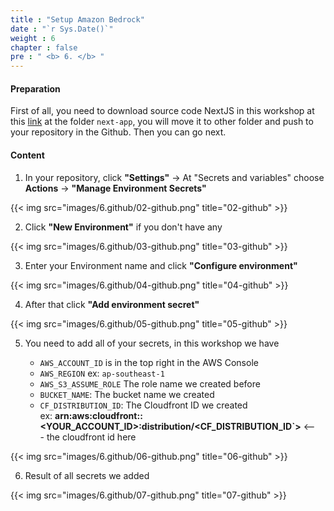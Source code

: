 ```yaml
---
title : "Setup Amazon Bedrock"
date : "`r Sys.Date()`"
weight : 6
chapter : false
pre : " <b> 6. </b> "
---
```


#### Preparation

First of all, you need to download source code NextJS in this workshop at this [link](https://github.com/TsuKpa/001-deploy-static-site-to-s3) at the folder `next-app`, you will move it to other folder and push to your repository in the Github. Then you can go next.

#### Content

1. In your repository, click **"Settings"** -> At "Secrets and variables" choose **Actions** -> **"Manage Environment Secrets"**

{{< img src="images/6.github/02-github.png" title="02-github" >}}

2. Click **"New Environment"** if you don't have any

{{< img src="images/6.github/03-github.png" title="03-github" >}}

3. Enter your Environment name and click **"Configure environment"**

{{< img src="images/6.github/04-github.png" title="04-github" >}}

4. After that click **"Add environment secret"**

{{< img src="images/6.github/05-github.png" title="05-github" >}}

5. You need to add all of your secrets, in this workshop we have

   - `AWS_ACCOUNT_ID` is in the top right in the AWS Console
   - `AWS_REGION` ex: `ap-southeast-1`
   - `AWS_S3_ASSUME_ROLE` The role name we created before
   - `BUCKET_NAME`: The bucket name we created
   - `CF_DISTRIBUTION_ID`: The Cloudfront ID we created \
  ex: **arn:aws:cloudfront::<YOUR_ACCOUNT_ID>:distribution/<CF_DISTRIBUTION_ID`>** <--- the cloudfront id here

{{< img src="images/6.github/06-github.png" title="06-github" >}}

6. Result of all secrets we added

{{< img src="images/6.github/07-github.png" title="07-github" >}}
